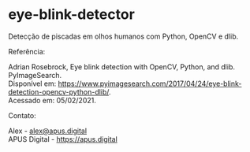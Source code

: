 # eye-blink-detector
Detecção de piscadas em olhos humanos com Python, OpenCV e dlib.   

Referência:  

Adrian Rosebrock, Eye blink detection with OpenCV, Python, and dlib. PyImageSearch.       
Disponível em: https://www.pyimagesearch.com/2017/04/24/eye-blink-detection-opencv-python-dlib/.   
Acessado em: 05/02/2021.   

Contato:   

Alex - alex@apus.digital   
APUS Digital - https://apus.digital
